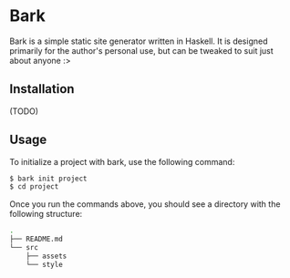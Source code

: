 # Bark

Bark is a simple static site generator written in Haskell.
It is designed primarily for the author's personal use, but can be tweaked to suit just about anyone :>

## Installation
(TODO)

## Usage
To initialize a project with bark, use the following command:

```sh
$ bark init project
$ cd project
```
Once you run the commands above, you should see a directory with the following structure:

```sh
.
├── README.md
└── src
    ├── assets
    └── style
```

